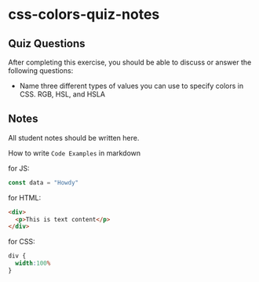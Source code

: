 # css-colors-quiz-notes

## Quiz Questions

After completing this exercise, you should be able to discuss or answer the following questions:

- Name three different types of values you can use to specify colors in CSS.
RGB, HSL, and HSLA

## Notes

All student notes should be written here.


How to write `Code Examples` in markdown

for JS:
```javascript
const data = "Howdy"
```

for HTML:
```html
<div>
  <p>This is text content</p>
</div>
```

for CSS:
```css
div {
  width:100%
}
```
